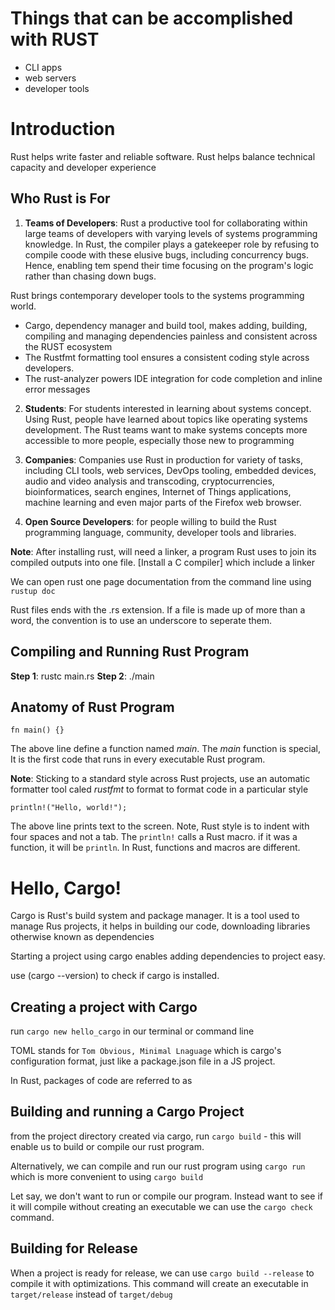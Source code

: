 # Things that can be accomplished with **RUST**

- CLI apps
- web servers
- developer tools

# Introduction

Rust helps write faster and reliable software. Rust helps balance technical capacity and developer experience

## Who Rust is For

1. **Teams of Developers**: Rust a productive tool for collaborating within large teams of developers with varying levels of systems programming knowledge. In Rust, the compiler plays a gatekeeper role by refusing to compile coode with these elusive bugs, including concurrency bugs. Hence, enabling tem spend their time focusing on the program's logic rather than chasing down bugs.

Rust brings contemporary developer tools to the systems programming world.

- Cargo, dependency manager and build tool, makes adding, building, compiling and managing dependencies painless and consistent across the RUST ecosystem
- The Rustfmt formatting tool ensures a consistent coding style across developers.
- The rust-analyzer powers IDE integration for code completion and inline error messages

2. **Students**: For students interested in learning about systems concept. Using Rust, people have learned about topics like operating systems development. The Rust teams want to make systems concepts more accessible to more people, especially those new to programming

3. **Companies**: Companies use Rust in production for variety of tasks, including CLI tools, web services, DevOps tooling, embedded devices, audio and video analysis and transcoding, cryptocurrencies, bioinformatices, search engines, Internet of Things applications, machine learning and even major parts of the Firefox web browser.

4. **Open Source Developers**: for people willing to build the Rust programming language, community, developer tools and libraries.

**Note**: After installing rust, will need a linker, a program Rust uses to join its compiled outputs into one file. [Install a C compiler] which include a linker

We can open rust one page documentation from the command line using `rustup doc`

Rust files ends with the .rs extension. If a file is made up of more than a word, the convention is to use an underscore to seperate them.

## Compiling and Running Rust Program

**Step 1**: rustc main.rs
**Step 2**: ./main

## Anatomy of Rust Program

`fn main() {}`

The above line define a function named _main_. The _main_ function is special, It is the first code that runs in every executable Rust program.

**Note**: Sticking to a standard style across Rust projects, use an automatic formatter tool caled _rustfmt_ to format to format code in a particular style

`println!("Hello, world!");`

The above line prints text to the screen. Note, Rust style is to indent with four spaces and not a tab. The `println!` calls a Rust macro. if it was a function, it will be `println`. In Rust, functions and macros are different.

# Hello, Cargo!

Cargo is Rust's build system and package manager. It is a tool used to manage Rus projects, it helps in building our code, downloading libraries otherwise known as dependencies

Starting a project using cargo enables adding dependencies to project easy.

use (cargo --version) to check if cargo is installed.

## Creating a project with Cargo

run `cargo new hello_cargo` in our terminal or command line

TOML stands for `Tom Obvious, Minimal Lnaguage` which is cargo's configuration format, just like a package.json file in a JS project.

In Rust, packages of code are referred to as

## Building and running a Cargo Project

from the project directory created via cargo, run `cargo build` - this will enable us to build or compile our rust program.

Alternatively, we can compile and run our rust program using `cargo run` which is more convenient to using `cargo build`

Let say, we don't want to run or compile our program. Instead want to see if it will compile without creating an executable we can use the `cargo check` command.

## Building for Release

When a project is ready for release, we can use `cargo build --release` to compile it with optimizations. This command will create an executable in `target/release` instead of `target/debug`
